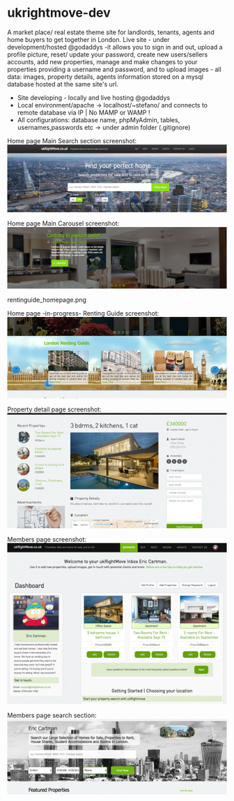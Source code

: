 # ukrightmove-dev

A market place/ real estate theme site for landlords, tenants, agents and home buyers to get together in London.
Live site - under development/hosted @godaddys -it allows you to sign in and out, upload a profile picture, reset/ update your password, create new users/sellers accounts, add new properties, manage and make changes to your properties providing a username and password, and to upload images -  all data: images, property details, agents information stored on a mysql database hosted at the same site's url.

- Site developing - locally and live hosting @godaddys
- Local environment/apache -> localhost/~stefano/
  and connects to remote database via IP | No MAMP or WAMP !  
- All configurations: database name, phpMyAdmin, tables, usernames,passwords etc -> under admin folder (.gitignore)

Home page Main Search section screenshot:
![Home page Main Search section screenshot](/images/screenshots/homepage_top_search_area.png?raw=true "Home page Main Search section screenshot")

Home page Main Carousel screenshot:
![Home page Main Carousel screenshot](/images/screenshots/ssliderhome.png?raw=true "Home page Main Carousel screenshot")

rentinguide_homepage.png

Home page -in-progress- Renting Guide screenshot:
![Home page -in-progress- Renting Guide screenshot](/images/screenshots/rentinguide_homepage.png?raw=true "HHome page -in-progress- Renting Guide screenshot")


Property detail page screenshot:
![current property-detail.php screenshot](/images/ukrmove-screenshot.png?raw=true "current property-detail.php screenshot")

Members page screenshot:
![members page screenshot](/images/screenshots/eric-cartman-inbox.png?raw=true "members page screenshot")

Members page search section:
![members search screenshot](/images/screenshots/membersearch.jpg?raw=true "members search area screenshot")

